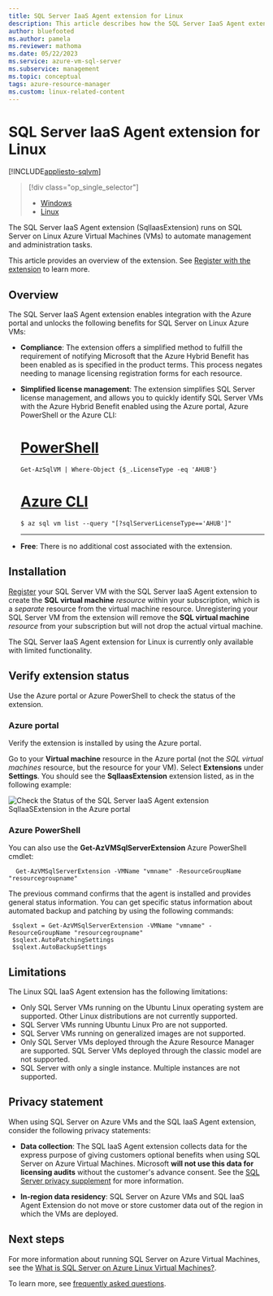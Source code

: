 ```yaml
---
title: SQL Server IaaS Agent extension for Linux
description: This article describes how the SQL Server IaaS Agent extension helps automate management specific administration tasks of SQL Server on Linux Azure VMs.
author: bluefooted
ms.author: pamela
ms.reviewer: mathoma
ms.date: 05/22/2023
ms.service: azure-vm-sql-server
ms.subservice: management
ms.topic: conceptual
tags: azure-resource-manager
ms.custom: linux-related-content
---
```

# SQL Server IaaS Agent extension for Linux
[!INCLUDE[appliesto-sqlvm](../../includes/appliesto-sqlvm.md)]

> [!div class="op_single_selector"]
> * [Windows](../windows/sql-server-iaas-agent-extension-automate-management.md)
> * [Linux](sql-server-iaas-agent-extension-linux.md)

The SQL Server IaaS Agent extension (SqlIaasExtension) runs on SQL Server on Linux Azure Virtual Machines (VMs) to automate management and administration tasks. 

This article provides an overview of the extension. See [Register with the extension](sql-iaas-agent-extension-register-vm-linux.md) to learn more. 


## Overview

The SQL Server IaaS Agent extension enables integration with the Azure portal and unlocks the following benefits for SQL Server on Linux Azure VMs: 

- **Compliance**: The extension offers a simplified method to fulfill the requirement of notifying Microsoft that the Azure Hybrid Benefit has been enabled as is specified in the product terms. This process negates needing to manage licensing registration forms for each resource.  

- **Simplified license management**: The extension simplifies SQL Server license management, and allows you to quickly identify SQL Server VMs with the Azure Hybrid Benefit enabled using the Azure portal, Azure PowerShell or the Azure CLI: 

   # [PowerShell](#tab/azure-powershell)

   ```powershell-interactive
   Get-AzSqlVM | Where-Object {$_.LicenseType -eq 'AHUB'}
   ```

   # [Azure CLI](#tab/azure-cli)

   ```azurecli-interactive
   $ az sql vm list --query "[?sqlServerLicenseType=='AHUB']"
   ```
   ---

- **Free**: There is no additional cost associated with the extension. 



## Installation

[Register](sql-iaas-agent-extension-register-vm-linux.md) your SQL Server VM with the SQL Server IaaS Agent extension to create the **SQL virtual machine** _resource_ within your subscription, which is a _separate_ resource from the virtual machine resource. Unregistering your SQL Server VM from the extension will remove the **SQL virtual machine** _resource_ from your subscription but will not drop the actual virtual machine.

The SQL Server IaaS Agent extension for Linux is currently only available with limited functionality. 


## Verify extension status

Use the Azure portal or Azure PowerShell to check the status of the extension. 

### Azure portal

Verify the extension is installed by using the Azure portal. 

Go to your **Virtual machine** resource in the Azure portal (not the *SQL virtual machines* resource, but the resource for your VM). Select **Extensions** under **Settings**. You should see the **SqlIaasExtension** extension listed, as in the following example: 

![Check the Status of the SQL Server IaaS Agent extension SqlIaaSExtension in the Azure portal](../windows/media/sql-server-iaas-agent-extension-automate-management/azure-rm-sql-server-iaas-agent-portal.png)


### Azure PowerShell

You can also use the **Get-AzVMSqlServerExtension** Azure PowerShell cmdlet:

```powershell-interactive
  Get-AzVMSqlServerExtension -VMName "vmname" -ResourceGroupName "resourcegroupname"
```

The previous command confirms that the agent is installed and provides general status information. You can get specific status information about automated backup and patching by using the following commands:

```powershell-interactive
 $sqlext = Get-AzVMSqlServerExtension -VMName "vmname" -ResourceGroupName "resourcegroupname"
 $sqlext.AutoPatchingSettings
 $sqlext.AutoBackupSettings
```

## Limitations

The Linux SQL IaaS Agent extension has the following limitations: 

- Only SQL Server VMs running on the Ubuntu Linux operating system are supported. Other Linux distributions are not currently supported.
- SQL Server VMs running Ubuntu Linux Pro are not supported.
- SQL Server VMs running on generalized images are not supported.
- Only SQL Server VMs deployed through the Azure Resource Manager are supported. SQL Server VMs deployed through the classic model are not supported. 
- SQL Server with only a single instance. Multiple instances are not supported. 

## <a id="in-region-data-residency"></a> Privacy statement

When using SQL Server on Azure VMs and the SQL IaaS Agent extension, consider the following privacy statements: 

- **Data collection**:  The SQL IaaS Agent extension collects data for the express purpose of giving customers optional benefits when using SQL Server on Azure Virtual Machines. Microsoft **will not use this data for licensing audits** without the customer's advance consent. See the [SQL Server privacy supplement](/sql/sql-server/sql-server-privacy#non-personal-data) for more information.

- **In-region data residency**: SQL Server on Azure VMs and SQL IaaS Agent Extension do not move or store customer data out of the region in which the VMs are deployed. 


## Next steps

For more information about running SQL Server on Azure Virtual Machines, see the [What is SQL Server on Azure Linux Virtual Machines?](sql-server-on-linux-vm-what-is-iaas-overview.md).

To learn more, see [frequently asked questions](frequently-asked-questions-faq.yml).
